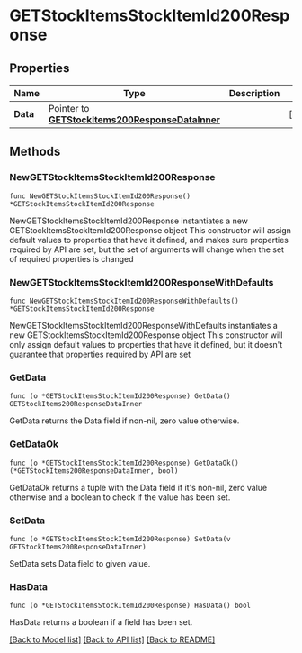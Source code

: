 # GETStockItemsStockItemId200Response

## Properties

Name | Type | Description | Notes
------------ | ------------- | ------------- | -------------
**Data** | Pointer to [**GETStockItems200ResponseDataInner**](GETStockItems200ResponseDataInner.md) |  | [optional] 

## Methods

### NewGETStockItemsStockItemId200Response

`func NewGETStockItemsStockItemId200Response() *GETStockItemsStockItemId200Response`

NewGETStockItemsStockItemId200Response instantiates a new GETStockItemsStockItemId200Response object
This constructor will assign default values to properties that have it defined,
and makes sure properties required by API are set, but the set of arguments
will change when the set of required properties is changed

### NewGETStockItemsStockItemId200ResponseWithDefaults

`func NewGETStockItemsStockItemId200ResponseWithDefaults() *GETStockItemsStockItemId200Response`

NewGETStockItemsStockItemId200ResponseWithDefaults instantiates a new GETStockItemsStockItemId200Response object
This constructor will only assign default values to properties that have it defined,
but it doesn't guarantee that properties required by API are set

### GetData

`func (o *GETStockItemsStockItemId200Response) GetData() GETStockItems200ResponseDataInner`

GetData returns the Data field if non-nil, zero value otherwise.

### GetDataOk

`func (o *GETStockItemsStockItemId200Response) GetDataOk() (*GETStockItems200ResponseDataInner, bool)`

GetDataOk returns a tuple with the Data field if it's non-nil, zero value otherwise
and a boolean to check if the value has been set.

### SetData

`func (o *GETStockItemsStockItemId200Response) SetData(v GETStockItems200ResponseDataInner)`

SetData sets Data field to given value.

### HasData

`func (o *GETStockItemsStockItemId200Response) HasData() bool`

HasData returns a boolean if a field has been set.


[[Back to Model list]](../README.md#documentation-for-models) [[Back to API list]](../README.md#documentation-for-api-endpoints) [[Back to README]](../README.md)


